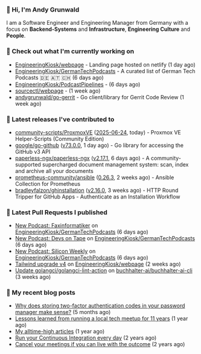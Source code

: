 ### 👋 Hi, I'm Andy Grunwald

I am a Software Engineer and Engineering Manager from Germany with a focus on **Backend-Systems** and **Infrastructure**, **Engineering Culture** and **People**.

### 👷 Check out what I'm currently working on


- [EngineeringKiosk/webpage](https://github.com/EngineeringKiosk/webpage) - Landing page hosted on netlify (1 day ago)
- [EngineeringKiosk/GermanTechPodcasts](https://github.com/EngineeringKiosk/GermanTechPodcasts) - A curated list of German Tech Podcasts 🇩🇪 🇦🇹 🇨🇭 (6 days ago)
- [EngineeringKiosk/PodcastPipelines](https://github.com/EngineeringKiosk/PodcastPipelines) -  (6 days ago)
- [sourcectl/webpage](https://github.com/sourcectl/webpage) -  (1 week ago)
- [andygrunwald/go-gerrit](https://github.com/andygrunwald/go-gerrit) - Go client/library for Gerrit Code Review (1 week ago)

### 🔭 Latest releases I've contributed to


- [community-scripts/ProxmoxVE](https://github.com/community-scripts/ProxmoxVE) ([2025-06-24](https://github.com/community-scripts/ProxmoxVE/releases/tag/2025-06-24), today) - Proxmox VE Helper-Scripts (Community Edition) 
- [google/go-github](https://github.com/google/go-github) ([v73.0.0](https://github.com/google/go-github/releases/tag/v73.0.0), 1 day ago) - Go library for accessing the GitHub v3 API
- [paperless-ngx/paperless-ngx](https://github.com/paperless-ngx/paperless-ngx) ([v2.17.1](https://github.com/paperless-ngx/paperless-ngx/releases/tag/v2.17.1), 6 days ago) - A community-supported supercharged document management system: scan, index and archive all your documents
- [prometheus-community/ansible](https://github.com/prometheus-community/ansible) ([0.26.3](https://github.com/prometheus-community/ansible/releases/tag/0.26.3), 2 weeks ago) - Ansible Collection for Prometheus
- [bradleyfalzon/ghinstallation](https://github.com/bradleyfalzon/ghinstallation) ([v2.16.0](https://github.com/bradleyfalzon/ghinstallation/releases/tag/v2.16.0), 3 weeks ago) - HTTP Round Tripper for GitHub Apps - Authenticate as an Installation Workflow

### 🔨 Latest Pull Requests I published


- [New Podcast: Faxinformatiker](https://github.com/EngineeringKiosk/GermanTechPodcasts/pull/343) on [EngineeringKiosk/GermanTechPodcasts](https://github.com/EngineeringKiosk/GermanTechPodcasts) (6 days ago)
- [New Podcast: Devs on Tape](https://github.com/EngineeringKiosk/GermanTechPodcasts/pull/342) on [EngineeringKiosk/GermanTechPodcasts](https://github.com/EngineeringKiosk/GermanTechPodcasts) (6 days ago)
- [New Podcast: Silicon Weekly](https://github.com/EngineeringKiosk/GermanTechPodcasts/pull/341) on [EngineeringKiosk/GermanTechPodcasts](https://github.com/EngineeringKiosk/GermanTechPodcasts) (6 days ago)
- [Tailwind upgrade v4](https://github.com/EngineeringKiosk/webpage/pull/1074) on [EngineeringKiosk/webpage](https://github.com/EngineeringKiosk/webpage) (2 weeks ago)
- [Update golangci/golangci-lint-action](https://github.com/buchhalter-ai/buchhalter-ai-cli/pull/156) on [buchhalter-ai/buchhalter-ai-cli](https://github.com/buchhalter-ai/buchhalter-ai-cli) (3 weeks ago)

### 📝 My recent blog posts


- [Why does storing two-factor authentication codes in your password manager make sense?](https://andygrunwald.com/blog/why-does-storing-two-factor-authentication-codes-in-your-password-manager-make-sense/) (5 months ago)
- [Lessons learned from running a local tech meetup for 11 years](https://andygrunwald.com/blog/lessons-learned-from-running-a-local-tech-meetup-for-11-years/) (1 year ago)
- [My alltime-high articles](https://andygrunwald.com/blog/my-all-time-high-articles/) (1 year ago)
- [Run your Continuous Integration every day](https://andygrunwald.com/blog/run-your-continuous-integration-every-day/) (2 years ago)
- [Cancel your meetings if you can live with the outcome](https://andygrunwald.com/blog/cancel-your-meetings-if-you-can-live-with-the-outcome/) (2 years ago)
